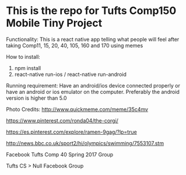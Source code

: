 # This is the repo for Tufts Comp150 Mobile Tiny Project

Functionality: This is a react native app telling what people will feel after taking Comp11, 15, 20, 40, 105, 160 and 170 using memes

How to install:
1. npm install
2. react-native run-ios / react-native run-android

Running requirement:
Have an android/ios device connected properly or have an android or ios emulator on the computer.
Preferably the android version is higher than 5.0

Photo Credits:
http://www.quickmeme.com/meme/35c4mv

https://www.pinterest.com/ronda04/the-corgi/

https://es.pinterest.com/explore/ramen-9gag/?lp=true

http://news.bbc.co.uk/sport2/hi/olympics/swimming/7553107.stm

Facebook Tufts Comp 40 Spring 2017 Group

Tufts CS > Null Facebook Group
